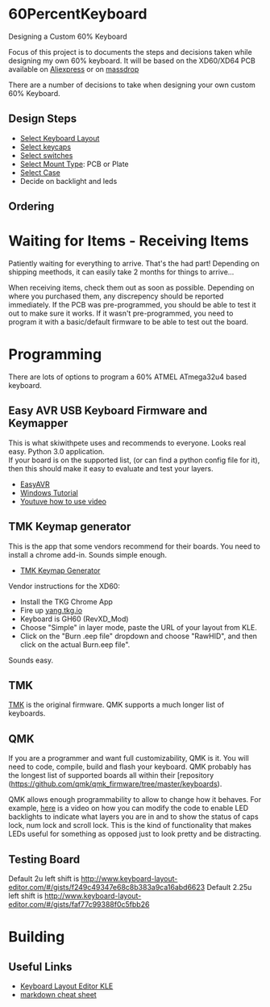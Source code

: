 # 60PercentKeyboard
Designing a Custom 60% Keyboard


Focus of this project is to documents the steps and decisions taken while designing my own 60% keyboard.
It will be based on the XD60/XD64 PCB available on [Aliexpress](https://www.aliexpress.com/item/xd60-xd64-Custom-Mechanical-Keyboard-Kit-up-tp-64-keys-Supports-TKG-TOOLS-Underglow-RGB-PCB/32814945677.html?spm=a2g0s.13010208.99999999.265.hD2Zy9) or on [massdrop](https://www.massdrop.com/buy/xd60-xd64-custom-mechanical-keyboard-kit)

There are a number of decisions to take when designing your own custom 60% Keyboard.

## Design Steps
- [Select Keyboard Layout](https://github.com/jpconstantineau/60PercentKeyboard/blob/master/KeyboardLayout.md)
- [Select keycaps](https://github.com/jpconstantineau/60PercentKeyboard/blob/master/Keycaps.md)
- [Select switches](https://github.com/jpconstantineau/60PercentKeyboard/blob/master/Switches.md)
- [Select Mount Type](https://github.com/jpconstantineau/60PercentKeyboard/blob/master/Switches.md): PCB or Plate
- [Select Case](https://github.com/jpconstantineau/60PercentKeyboard/blob/master/Cases.md)
- Decide on backlight and leds

## Ordering

# Waiting for Items -  Receiving Items
Patiently waiting for everything to arrive. That's the had part!  Depending on shipping meethods, it can easily take 2 months for things to arrive...  

When receiving items, check them out as soon as possible. Depending on where you purchased them, any discrepency should be reported immediately. If the PCB was pre-programmed, you should be able to test it out to make sure it works.  If it wasn't pre-programmed, you need to program it with a basic/default firmware to be able to test out the board.


# Programming
There are lots of options to program a 60% ATMEL ATmega32u4 based keyboard.

## Easy AVR USB Keyboard Firmware and Keymapper
This is what skiwithpete uses and recommends to everyone.  Looks real easy.  Python 3.0 application.  
If your board is on the supported list, (or can find a python config file for it), then this should make it easy to evaluate and test your layers.

- [EasyAVR](https://github.com/dhowland/EasyAVR)
- [Windows Tutorial](https://github.com/dhowland/EasyAVR#windows-user-tutorial)
- [Youtuve how to use video](https://www.youtube.com/watch?v=utjdtSzWz6g)

## TMK Keymap generator
This is the app that some vendors recommend for their boards. You need to install a chrome add-in. Sounds simple enough. 

- [TMK Keymap Generator](https://tkg.io/#)

Vendor instructions for the XD60:
- Install the TKG Chrome App
- Fire up [yang.tkg.io](https://yang.tkg.io/)
- Keyboard is GH60 (RevXD_Mod)
- Choose "Simple" in layer mode, paste the URL of your layout from KLE.
- Click on the "Burn .eep file" dropdown and choose "RawHID", and then click on the actual Burn.eep file".

Sounds easy.

## TMK
[TMK](https://github.com/tmk/tmk_keyboard) is the original firmware.  QMK supports a much longer list of keyboards.

## QMK
If you are a programmer and want full customizability, QMK is it.  You will need to code, compile, build and flash your keyboard.
QMK probably has the longest list of supported boards all within their [repository (https://github.com/qmk/qmk_firmware/tree/master/keyboards). 

QMK allows enough programmability to allow to change how it behaves.  For example, [here](https://www.youtube.com/watch?v=I8MjRQazfJc) is a video on how you can modify the code to enable LED backlights to indicate what layers you are in and to show the status of caps lock, num lock and scroll lock.  This is the kind of functionality that makes LEDs useful for something as opposed just to look pretty and be distracting.

## Testing Board

Default 2u left shift is http://www.keyboard-layout-editor.com/#/gists/f249c49347e68c8b383a9ca16abd6623
Default 2.25u left shift is http://www.keyboard-layout-editor.com/#/gists/faf77c99388f0c5fbb26

# Building


## Useful Links
- [Keyboard Layout Editor KLE](http://www.keyboard-layout-editor.com/#/)
- [markdown cheat sheet](https://github.com/adam-p/markdown-here/wiki/Markdown-Cheatsheet)
